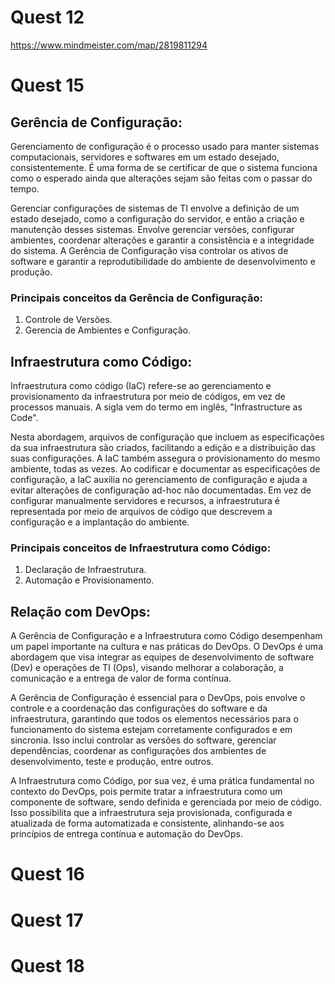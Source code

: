 # Quest 12
https://www.mindmeister.com/map/2819811294


# Quest 15
## Gerência de Configuração:
Gerenciamento de configuração é o processo usado para manter sistemas computacionais, servidores e softwares em um estado desejado, consistentemente. É uma forma de se certificar de que o sistema funciona como o esperado ainda que alterações sejam são feitas com o passar do tempo. 


Gerenciar configurações de sistemas de TI envolve a definição de um estado desejado, como a configuração do servidor, e então a criação e manutenção desses sistemas. Envolve gerenciar versões, configurar ambientes, coordenar alterações e garantir a consistência e a integridade do sistema. A Gerência de Configuração visa controlar os ativos de software e garantir a reprodutibilidade do ambiente de desenvolvimento e produção.

### Principais conceitos da Gerência de Configuração:
1. Controle de Versões.
2. Gerencia de Ambientes e Configuração.

## Infraestrutura como Código:
Infraestrutura como código (IaC) refere-se ao gerenciamento e provisionamento da infraestrutura por meio de códigos, em vez de processos manuais. A sigla vem do termo em inglês, "Infrastructure as Code".


Nesta abordagem, arquivos de configuração que incluem as especificações da sua infraestrutura são criados, facilitando a edição e a distribuição das suas configurações. A IaC também assegura o provisionamento do mesmo ambiente, todas as vezes. Ao codificar e documentar as especificações de configuração, a IaC auxilia no gerenciamento de configuração e ajuda a evitar alterações de configuração ad-hoc não documentadas. Em vez de configurar manualmente servidores e recursos, a infraestrutura é representada por meio de arquivos de código que descrevem a configuração e a implantação do ambiente.

### Principais conceitos de Infraestrutura como Código:
1. Declaração de Infraestrutura.
2. Automação e Provisionamento.

## Relação com DevOps:
A Gerência de Configuração e a Infraestrutura como Código desempenham um papel importante na cultura e nas práticas do DevOps. O DevOps é uma abordagem que visa integrar as equipes de desenvolvimento de software (Dev) e operações de TI (Ops), visando melhorar a colaboração, a comunicação e a entrega de valor de forma contínua.

A Gerência de Configuração é essencial para o DevOps, pois envolve o controle e a coordenação das configurações do software e da infraestrutura, garantindo que todos os elementos necessários para o funcionamento do sistema estejam corretamente configurados e em sincronia. Isso inclui controlar as versões do software, gerenciar dependências, coordenar as configurações dos ambientes de desenvolvimento, teste e produção, entre outros.

A Infraestrutura como Código, por sua vez, é uma prática fundamental no contexto do DevOps, pois permite tratar a infraestrutura como um componente de software, sendo definida e gerenciada por meio de código. Isso possibilita que a infraestrutura seja provisionada, configurada e atualizada de forma automatizada e consistente, alinhando-se aos princípios de entrega contínua e automação do DevOps.


# Quest 16



# Quest 17



# Quest 18


